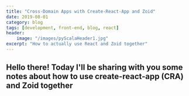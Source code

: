 ```yaml
---
title: "Cross-Domain Apps with Create-React-App and Zoid"
date: 2019-08-01
category: blog
tags: [development, front-end, blog, react]
header:
    image: "/images/pyScalaHeader1.jpg"
excerpt: "How to actually use React and Zoid together"
---
```


## Hello there! Today I'll be sharing with you some notes about how to use create-react-app (CRA) and Zoid together
